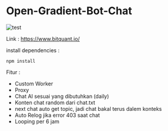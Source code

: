 # Open-Gradient-Bot-Chat

![test](https://github.com/user-attachments/assets/2c769f37-baa6-40e7-93b0-56b91f35b0b4)

Link : https://www.bitquant.io/

install dependencies :
```
npm install
```


Fitur :
- Custom Worker
- Proxy
- Chat AI sesuai yang dibutuhkan (daily)
- Konten chat random dari chat.txt
- next chat auto get topic, jadi chat bakal terus dalem konteks
- Auto Relog jika error 403 saat chat
- Looping per 6 jam
